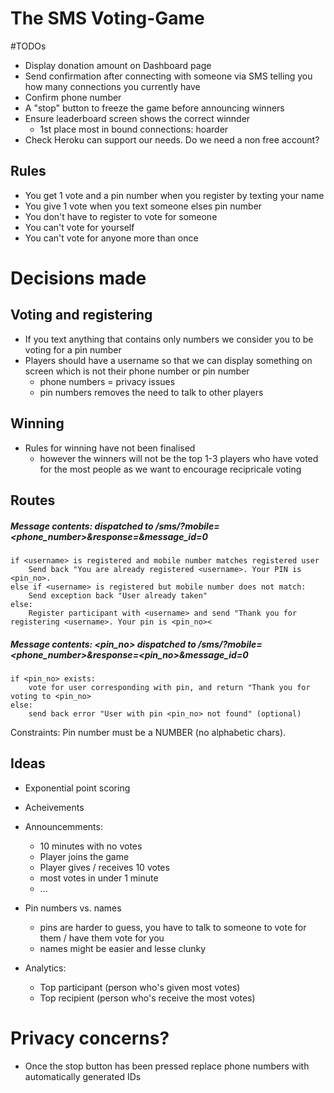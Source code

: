 # The SMS Voting-Game

#TODOs
- Display donation amount on Dashboard page
- Send confirmation after connecting with someone via SMS telling you how many connections you currently have
- Confirm phone number
- A "stop" button to freeze the game before announcing winners
- Ensure leaderboard screen shows the correct winnder
    - 1st place most in bound connections: hoarder
- Check Heroku can support our needs. Do we need a non free account?

## Rules
- You get 1 vote and a pin number when you register by texting your name
- You give 1 vote when you text someone elses pin number
- You don't have to register to vote for someone
- You can't vote for yourself
- You can't vote for anyone more than once

# Decisions made

## Voting and registering

- If you text anything that contains only numbers we consider you to be voting for a pin number
- Players should have a username so that we can display something on screen which is not their phone number or pin number
    - phone numbers = privacy issues
    - pin numbers removes the need to talk to other players

## Winning
- Rules for winning have not been finalised
    - however the winners will not be the top 1-3 players who have voted for the most people as we want to encourage recipricale voting


## Routes

##### Message contents: <username> dispatched to /sms/?mobile=<phone_number>&response=<username>&message_id=0
    if <username> is registered and mobile number matches registered user
        Send back "You are already registered <username>. Your PIN is <pin_no>.
    else if <username> is registered but mobile number does not match:
        Send exception back "User already taken"
    else:
        Register participant with <username> and send "Thank you for registering <username>. Your pin is <pin_no><

##### Message contents: <pin_no> dispatched to /sms/?mobile=<phone_number>&response=<pin_no>&message_id=0
    if <pin_no> exists:
        vote for user corresponding with pin, and return "Thank you for voting to <pin_no>
    else:
        send back error "User with pin <pin_no> not found" (optional)

Constraints:
Pin number must be a NUMBER (no alphabetic chars).

## Ideas
- Exponential point scoring
- Acheivements
- Announcemments:
    - 10 minutes with no votes
    - Player joins the game
    - Player gives / receives 10 votes
    - most votes in under 1 minute
    - ...
- Pin numbers vs. names
    - pins are harder to guess, you have to talk to someone to vote for them / have them vote for you
    - names might be easier and lesse clunky

- Analytics:
  - Top participant (person who's given most votes)
  - Top recipient (person who's receive the most votes)


# Privacy concerns?
- Once the stop button has been pressed replace phone numbers with automatically generated IDs
